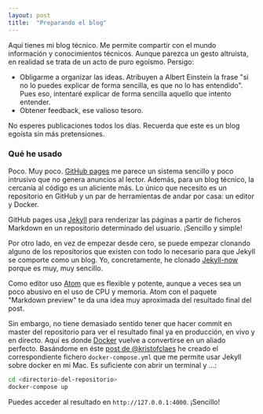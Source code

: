 ```yaml
---
layout: post
title:  "Preparando el blog"
---
```

Aquí tienes mi blog técnico. Me permite compartir con el mundo información y conocimientos técnicos. Aunque parezca un gesto altruista, en realidad se trata de un acto de puro egoísmo. Persigo:

* Obligarme a organizar las ideas. Atribuyen a Albert Einstein la frase "si no lo puedes explicar de forma sencilla, es que no lo has entendido". Pues eso, intentaré explicar de forma sencilla aquello que intento entender.
* Obtener feedback, ese valioso tesoro.

No esperes publicaciones todos los días. Recuerda que este es un blog egoísta sin más pretensiones.

### Qué he usado

Poco. Muy poco. [GitHub pages](https://pages.github.com) me parece un sistema sencillo y poco intrusivo que no genera anuncios al lector. Además, para un blog técnico, la cercanía al código es un aliciente más. Lo único que necesito es un repositorio en GitHub y un par de herramientas de andar por casa: un editor y Docker.

GitHub pages usa [Jekyll](https://jekyllrb.com) para renderizar las páginas a partir de ficheros Markdown en un repositorio determinado del usuario. ¡Sencillo y simple!

Por otro lado, en vez de empezar desde cero, se puede empezar clonando alguno de los repositorios que existen con todo lo necesario para que Jekyll se comporte como un blog. Yo, concretamente, he clonado [Jekyll-now](http://www.jekyllnow.com) porque es muy, muy sencillo.

Como editor uso [Atom](https://atom.io) que es flexible y potente, aunque a veces sea un poco abusivo en el uso de CPU y memoria. Atom con el paquete "Markdown preview" te da una idea muy aproximada del resultado final del post.

Sin embargo, no tiene demasiado sentido tener que hacer commit en master del repositorio para ver el resultado final ya en producción, en vivo y en directo. Aquí es donde [Docker](https://www.docker.com) vuelve a convertirse en un aliado perfecto. Basándome en éste [post de @kristofclaes](https://kristofclaes.github.io/2016/06/19/running-jekyll-locally-with-docker/) he creado el correspondiente fichero `docker-compose.yml` que me permite usar Jekyll sobre docker en mi Mac. Es suficiente con abrir un terminal y ...:

```sh
cd <directorio-del-repositorio>
docker-compose up
```

Puedes acceder al resultado en `http://127.0.0.1:4000`. ¡Sencillo!
